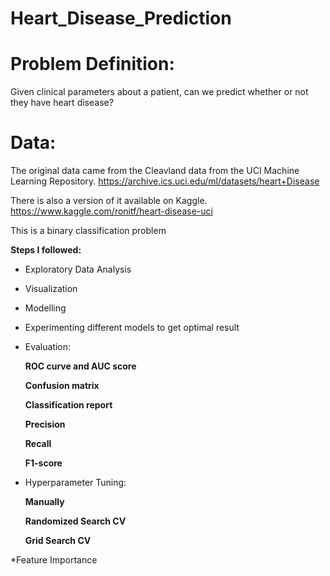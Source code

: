 # Heart_Disease_Prediction

# Problem Definition:
 Given clinical parameters about a patient, can we predict whether or not they have heart disease?
 
 # Data:
 The original data came from the Cleavland data from the UCI Machine Learning Repository. https://archive.ics.uci.edu/ml/datasets/heart+Disease

There is also a version of it available on Kaggle. https://www.kaggle.com/ronitf/heart-disease-uci



This is a binary classification problem 

**Steps I followed:**
* Exploratory Data Analysis
* Visualization
* Modelling
* Experimenting different models to get optimal result
* Evaluation:
   
   **ROC curve and AUC score**
   
    **Confusion matrix**
   
   **Classification report**
   
    **Precision**
   
    **Recall**
   
   **F1-score**
   
* Hyperparameter Tuning:

    **Manually**
    
    **Randomized Search CV**
    
    **Grid Search CV**
    
 *Feature Importance
 
 

